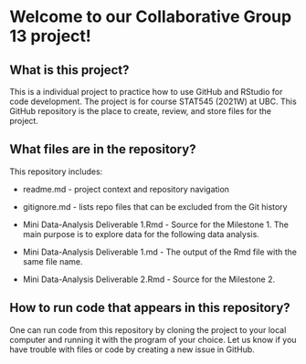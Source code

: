 
# Welcome to our Collaborative Group 13 project!

## What is this project?
This is a individual project to practice how to use GitHub and RStudio for code development. The project is for course STAT545 (2021W) at UBC. This GitHub repository is the place to create, review, and store files for the project.

## What files are in the repository?
This repository includes:
* readme.md - project context and repository navigation
* gitignore.md - lists repo files that can be excluded from the Git history

* Mini Data-Analysis Deliverable 1.Rmd - Source for the Milestone 1. The main purpose is to explore data for the following data analysis.
* Mini Data-Analysis Deliverable 1.md - The output of the Rmd file with the same file name.

* Mini Data-Analysis Deliverable 2.Rmd - Source for the Milestone 2. 


## How to run code that appears in this repository?
One can run code from this repository by cloning the project to your local computer and running it with the program of your choice. Let us know if you have trouble with files or code by creating a new issue in GitHub.
